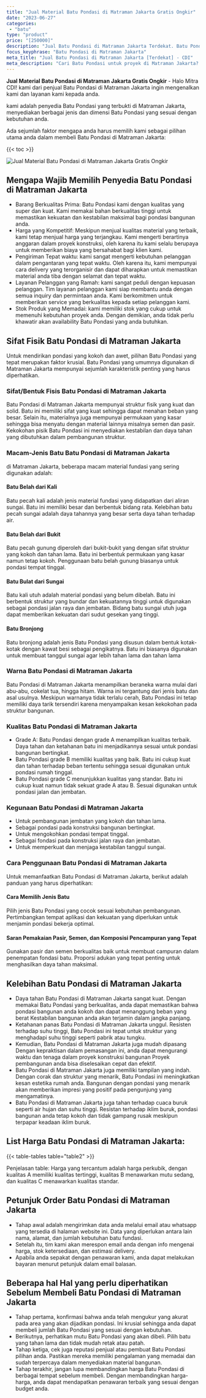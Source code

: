 ```yaml
---
title: "Jual Material Batu Pondasi di Matraman Jakarta Gratis Ongkir"
date: "2023-06-27"
categories:
 - "batu"
type: "product"
price: "[250000]"
description: "Jual Batu Pondasi di Matraman Jakarta Terdekat. Batu Pondasi ini sering digunakan dalam proyek konstruksi sebagai pondasi bangunan yang kuat dan tahan lama. Silakan hubungi kami untuk informasi lebih lanjut."
focus_keyphrase: "Batu Pondasi di Matraman Jakarta"
meta_title: "Jual Batu Pondasi di Matraman Jakarta [Terdekat] - CDI"
meta_description: "Cari Batu Pondasi untuk proyek di Matraman Jakarta? Kami menawarkan Batu Pondasi berkualitas untuk dasar bangunan. Raih penawaran terbaik sekarang."
---
```


**Jual Material Batu Pondasi di Matraman Jakarta Gratis Ongkir** - Halo Mitra CDI! kami dari penjual Batu Pondasi di Matraman Jakarta ingin mengenalkan kami dan layanan kami kepada anda.

kami adalah penyedia Batu Pondasi yang terbukti di Matraman Jakarta, menyediakan berbagai jenis dan dimensi Batu Pondasi yang sesuai dengan kebutuhan anda.

Ada sejumlah faktor mengapa anda harus memilih kami sebagai pilihan utama anda dalam membeli Batu Pondasi di Matraman Jakarta:

{{< toc >}}

![Jual Material Batu Pondasi di Matraman Jakarta Gratis Ongkir](/images/batu/batu-pondasi-39.jpg)

## Mengapa Wajib Memilih Penyedia Batu Pondasi di Matraman Jakarta

*   Barang Berkualitas Prima: Batu Pondasi kami dengan kualitas yang super dan kuat. Kami memakai bahan berkualitas tinggi untuk memastikan kekuatan dan kestabilan maksimal bagi pondasi bangunan anda.
*   Harga yang Kompetitif: Meskipun menjual kualitas material yang terbaik, kami tetap menjual harga yang terjangkau. Kami mengerti berartinya anggaran dalam proyek konstruksi, oleh karena itu kami selalu berupaya untuk memberikan biaya yang bersahabat bagi klien kami.
*   Pengiriman Tepat waktu: kami sangat mengerti kebutuhan pelanggan dalam pengantaran yang tepat waktu. Oleh karena itu, kami mempunyai cara delivery yang terorganisir dan dapat diharapkan untuk memastikan material anda tiba dengan selamat dan tepat waktu.
*   Layanan Pelanggan yang Ramah: kami sangat peduli dengan kepuasan pelanggan. Tim layanan pelanggan kami siap membantu anda dengan semua inquiry dan permintaan anda. Kami berkomitmen untuk memberikan service yang berkualitas kepada setiap pelanggan kami.
*   Stok Produk yang Memadai: kami memiliki stok yang cukup untuk memenuhi kebutuhan proyek anda. Dengan demikian, anda tidak perlu khawatir akan availability Batu Pondasi yang anda butuhkan.

## Sifat Fisik Batu Pondasi di Matraman Jakarta

Untuk mendirikan pondasi yang kokoh dan awet, pilihan Batu Pondasi yang tepat merupakan faktor krusial. Batu Pondasi yang umumnya digunakan di Matraman Jakarta mempunyai sejumlah karakteristik penting yang harus diperhatikan.

### Sifat/Bentuk Fisis Batu Pondasi di Matraman Jakarta

Batu Pondasi di Matraman Jakarta mempunyai struktur fisik yang kuat dan solid. Batu ini memiliki sifat yang kuat sehingga dapat menahan beban yang besar. Selain itu, materialnya juga mempunyai permukaan yang kasar sehingga bisa menyatu dengan material lainnya misalnya semen dan pasir. Kekokohan pisik Batu Pondasi ini menyediakan kestabilan dan daya tahan yang dibutuhkan dalam pembangunan struktur.

### Macam-Jenis Batu Batu Pondasi di Matraman Jakarta

di Matraman Jakarta, beberapa macam material fundasi yang sering digunakan adalah:

#### Batu Belah dari Kali

Batu pecah kali adalah jenis material fundasi yang didapatkan dari aliran sungai. Batu ini memiliki besar dan berbentuk bidang rata. Kelebihan batu pecah sungai adalah daya tahannya yang besar serta daya tahan terhadap air.

#### Batu Belah dari Bukit

Batu pecah gunung diperoleh dari bukit-bukit yang dengan sifat struktur yang kokoh dan tahan lama. Batu ini berbentuk permukaan yang kasar namun tetap kokoh. Penggunaan batu belah gunung biasanya untuk pondasi tempat tinggal.

#### Batu Bulat dari Sungai

Batu kali utuh adalah material pondasi yang belum dibelah. Batu ini berbentuk struktur yang bundar dan kekuatannya tinggi untuk digunakan sebagai pondasi jalan raya dan jembatan. Bidang batu sungai utuh juga dapat memberikan kekuatan dari sudut gesekan yang tinggi.

#### Batu Bronjong

Batu bronjong adalah jenis Batu Pondasi yang disusun dalam bentuk kotak-kotak dengan kawat besi sebagai pengikatnya. Batu ini biasanya digunakan untuk membuat tanggul sungai agar lebih tahan lama dan tahan lama

### Warna Batu Pondasi di Matraman Jakarta

Batu Pondasi di Matraman Jakarta menampilkan beraneka warna mulai dari abu-abu, cokelat tua, hingga hitam. Warna ini tergantung dari jenis batu dan asal usulnya. Meskipun warnanya tidak terlalu cerah, Batu Pondasi ini tetap memiliki daya tarik tersendiri karena menyampaikan kesan kekokohan pada struktur bangunan.

### Kualitas Batu Pondasi di Matraman Jakarta

*   Grade A: Batu Pondasi dengan grade A menampilkan kualitas terbaik. Daya tahan dan ketahanan batu ini menjadikannya sesuai untuk pondasi bangunan bertingkat.
*   Batu Pondasi grade B memiliki kualitas yang baik. Batu ini cukup kuat dan tahan terhadap beban tertentu sehingga sesuai digunakan untuk pondasi rumah tinggal.
*   Batu Pondasi grade C menunjukkan kualitas yang standar. Batu ini cukup kuat namun tidak sekuat grade A atau B. Sesuai digunakan untuk pondasi jalan dan jembatan.

### Kegunaan Batu Pondasi di Matraman Jakarta

*   Untuk pembangunan jembatan yang kokoh dan tahan lama.
*   Sebagai pondasi pada konstruksi bangunan bertingkat.
*   Untuk mengokohkan pondasi tempat tinggal.
*   Sebagai fondasi pada konstruksi jalan raya dan jembatan.
*   Untuk memperkuat dan menjaga kestabilan tanggul sungai.

### Cara Penggunaan Batu Pondasi di Matraman Jakarta

Untuk memanfaatkan Batu Pondasi di Matraman Jakarta, berikut adalah panduan yang harus diperhatikan:

#### Cara Memilih Jenis Batu

Pilih jenis Batu Pondasi yang cocok sesuai kebutuhan pembangunan. Pertimbangkan tempat aplikasi dan kekuatan yang diperlukan untuk menjamin pondasi bekerja optimal.

#### Saran Pemakaian Pasir, Semen, dan Komposisi Pencampuran yang Tepat

Gunakan pasir dan semen berkualitas baik untuk membuat campuran dalam penempatan fondasi batu. Proporsi adukan yang tepat penting untuk menghasilkan daya tahan maksimal.

## Kelebihan Batu Pondasi di Matraman Jakarta

*   Daya tahan Batu Pondasi di Matraman Jakarta sangat kuat. Dengan memakai Batu Pondasi yang berkualitas, anda dapat memastikan bahwa pondasi bangunan anda kokoh dan dapat menanggung beban yang berat Kestabilan bangunan anda akan terjamin dalam jangka panjang.
*   Ketahanan panas Batu Pondasi di Matraman Jakarta unggul. Resisten terhadap suhu tinggi, Batu Pondasi ini tepat untuk struktur yang menghadapi suhu tinggi seperti pabrik atau tungku.
*   Kemudian, Batu Pondasi di Matraman Jakarta juga mudah dipasang Dengan kepraktisan dalam pemasangan ini, anda dapat mengurangi waktu dan tenaga dalam proyek konstruksi bangunan Proyek pembangunan anda bisa diselesaikan cepat dan efektif.
*   Batu Pondasi di Matraman Jakarta juga memiliki tampilan yang indah. Dengan corak dan struktur yang menarik, Batu Pondasi ini meningkatkan kesan estetika rumah anda. Bangunan dengan pondasi yang menarik akan memberikan impresi yang positif pada pengunjung yang mengamatinya.
*   Batu Pondasi di Matraman Jakarta juga tahan terhadap cuaca buruk seperti air hujan dan suhu tinggi. Resistan terhadap iklim buruk, pondasi bangunan anda tetap kokoh dan tidak gampang rusak meskipun terpapar keadaan iklim buruk.

## List Harga Batu Pondasi di Matraman Jakarta:

{{< table-tables table="table2" >}}

Penjelasan table: Harga yang tercantum adalah harga perkubik, dengan kualitas A memiliki kualitas tertinggi, kualitas B menawarkan mutu sedang, dan kualitas C menawarkan kualitas standar.

## Petunjuk Order Batu Pondasi di Matraman Jakarta

*   Tahap awal adalah mengirimkan data anda melalui email atau whatsapp yang tersedia di halaman website ini. Data yang diperlukan antara lain nama, alamat, dan jumlah kebutuhan batu fundasi.
*   Setelah itu, tim kami akan merespon email anda dengan info mengenai harga, stok ketersediaan, dan estimasi delivery.
*   Apabila anda sepakat dengan penawaran kami, anda dapat melakukan bayaran menurut petunjuk dalam email balasan.

## Beberapa hal Hal yang perlu diperhatikan Sebelum Membeli Batu Pondasi di Matraman Jakarta

*   Tahap pertama, konfirmasi bahwa anda telah mengukur yang akurat pada area yang akan dijadikan pondasi. Ini krusial sehingga anda dapat membeli jumlah Batu Pondasi yang sesuai dengan kebutuhan.
*   Berikutnya, perhatikan mutu Batu Pondasi yang akan dibeli. Pilih batu yang tahan lama dan tidak mudah retak atau patah.
*   Tahap ketiga, cek juga reputasi penjual atau pembuat Batu Pondasi pilihan anda. Pastikan mereka memiliki pengalaman yang memadai dan sudah terpercaya dalam menyediakan material bangunan.
*   Tahap terakhir, jangan lupa membandingkan harga Batu Pondasi di berbagai tempat sebelum membeli. Dengan membandingkan harga-harga, anda dapat mendapatkan penawaran terbaik yang sesuai dengan budget anda.